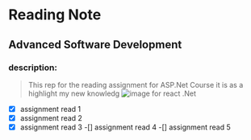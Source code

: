 # Reading Note
## Advanced Software Development
### description:
> This rep for the reading assignment for ASP.Net Course it is as a highlight my new knowledg 
![image for react .Net](https://d33wubrfki0l68.cloudfront.net/4205d0600846259a187789ac358b9107a308d949/a4ec6/img/logo.svg)
-[x] assignment read 1
-[x] assignment read 2
-[x] assignment read 3
-[] assignment read 4
-[] assignment read 5
